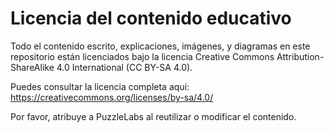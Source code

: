 # Licencia del contenido educativo

Todo el contenido escrito, explicaciones, imágenes, y diagramas en este repositorio están licenciados bajo la licencia Creative Commons Attribution-ShareAlike 4.0 International (CC BY-SA 4.0).

Puedes consultar la licencia completa aquí:  
https://creativecommons.org/licenses/by-sa/4.0/

Por favor, atribuye a PuzzleLabs al reutilizar o modificar el contenido.

